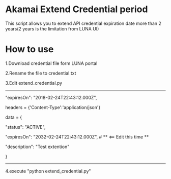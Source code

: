 # Akamai Extend Credential period
This script allows you to extend API credential expiration date more than 2 years(2 years is the limitation from LUNA UI)

# How to use

1.Download credential file form LUNA portal

2.Rename the file to credential.txt

3.Edit extend_credential.py

-----------------------

"expiresOn": "2018-02-24T22:43:12.000Z",

headers = {'Content-Type':'application/json'}

data = {

   "status": "ACTIVE",

   "expiresOn": "2032-02-24T22:43:12.000Z",  # ** <== Edit this time **

   "description": "Test extention"

}

-----------------------

4.execute "python extend_credential.py"
